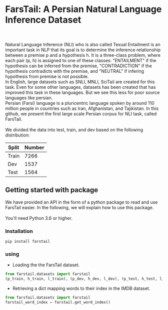 # FarsTail: A Persian Natural Language Inference Dataset
<br>
<br>
Natural Language Inference (NLI) who is also called Texual Entailment is an important task in NLP that its goal is to determine the inference relationship between a premise p and a hypothesis h. It is a three-class problem, where each pair (p, h) is assigned to one of these classes: "ENTAILMENT" if the hypothesis can be inferred from the premise, "CONTRADICTION" if the hypothesis contradicts with the premise, and "NEUTRAL" if infering hypothesis from premise is not possible.
<br>In English, large datasets such as SNLI, MNLI, SciTail are created for this task. Even for some other languages, datasets has been created that has improved this task in these languages. But we see this less for poor source languages like persian.
<br>Persian (Farsi) language is a pluricentric language spoken by around 110 million people in countries such as Iran, Afghanistan, and Tajikistan. In this github, we present the first large scale Persian corpus for NLI task, called FarsTail.
<br>
<br>
We divided the data into test, train, and dev based on the following distribution:

| Split |     Number   |
|-------|--------------|
| Train |     7266     |
| Dev   |     1537     |
| Test  |     1564     |


## Getting started with package
We have provided an API in the form of a python package to read and use FarsTail easier. In the following, we will explain how to use this package.
<br>
<br>You'll need Python 3.6 or higher.
### Installation
```
pip install farstail
```
### using
* Loading the the FarsTail dataset.
```python
from farstail.datasets import farstail
(p_train, h_train, l_train), (p_dev, h_dev, l_dev), (p_test, h_test, l_test) = farstail.load_data()
```

* Retrieving a dict mapping words to their index in the IMDB dataset.
```python
from farsfail.datasets import farstail
farstail_word_index = farstail.get_word_index()
```
